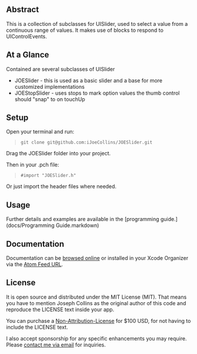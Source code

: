 Abstract
--------

This is a collection of subclasses for UISlider, used to select a value from a continuous range of values. It makes use of blocks to respond to UIControlEvents.
 
At a Glance
-----------
Contained are several subclasses of UISlider

- JOESlider - this is used as a basic slider and a base for more customized implementations
- JOEStopSlider - uses stops to mark option values the thumb control should "snap" to on touchUp

Setup
-----

Open your terminal and run:

> ```git clone git@github.com:iJoeCollins/JOESlider.git```

Drag the JOESlider folder into your project.

Then in your .pch file:

> ```#import "JOESlider.h"```

Or just import the header files where needed.

Usage
-----

Further details and examples are available in the [programming guide.](docs/Programming Guide.markdown)

Documentation
-------------

Documentation can be [browsed online](http://developer.ijoe.co/library/JOESlider) or installed in your Xcode Organizer via the [Atom Feed URL](http://developer.ijoe.co/library/JOESlider/JOESlider.atom).

License
-------

It is open source and distributed under the MIT License (MIT). That means you have to mention Joseph Collins as the original author of this code and reproduce the LICENSE text inside your app.

You can purchase a <a href="mailto:joe@ijoe.co?subject=JOESlider%20Non-Attribution-License">Non-Attribution-License</a> for $100 USD, for not having to include the LICENSE text.

I also accept sponsorship for any specific enhancements you may require. Please <a href="mailto:joe@ijoe.co?subject=JOESlider%20Sponsorship">contact me via email</a> for inquiries.
